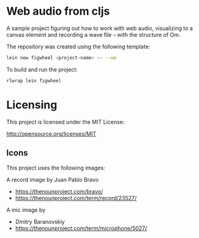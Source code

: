 # Web audio from cljs

A sample project figuring out how to work with web audio, visualizing to a canvas element
and recording a wave file – with the structure of Om.

The repository was created using the following template:

```bash
lein new figwheel <project-name> -- --om
```

To build and run the project:
```
rlwrap lein figwheel
```

# Licensing
This project is licensed under the MIT License:

http://opensource.org/licenses/MIT

## Icons

This project uses the following images:

A record image by Juan Pablo Bravo
- https://thenounproject.com/bravo/
- https://thenounproject.com/term/record/23527/

A mic image by
- Dmitry Baranovskiy
- https://thenounproject.com/term/microphone/5027/
